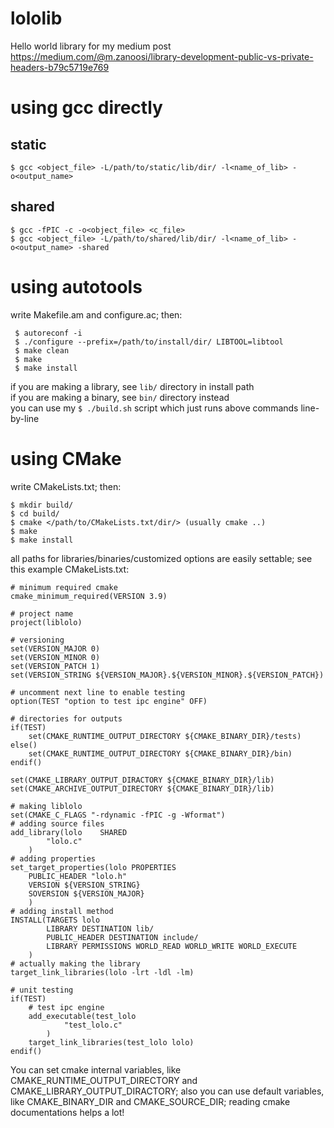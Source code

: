 # lololib
Hello world library for my medium post https://medium.com/@m.zanoosi/library-development-public-vs-private-headers-b79c5719e769

# using gcc directly
## static
```
$ gcc <object_file> -L/path/to/static/lib/dir/ -l<name_of_lib> -o<output_name>
```
## shared
```
$ gcc -fPIC -c -o<object_file> <c_file>
$ gcc <object_file> -L/path/to/shared/lib/dir/ -l<name_of_lib> -o<output_name> -shared
```

# using autotools
write Makefile.am and configure.ac; then:
```
 $ autoreconf -i
 $ ./configure --prefix=/path/to/install/dir/ LIBTOOL=libtool
 $ make clean
 $ make
 $ make install
```
if you are making a library, see `lib/` directory in install path\
if you are making a binary, see `bin/` directory instead\
you can use my `$ ./build.sh` script which just runs above commands line-by-line

# using CMake
write CMakeLists.txt; then:
```
$ mkdir build/
$ cd build/
$ cmake </path/to/CMakeLists.txt/dir/> (usually cmake ..)
$ make
$ make install
```
all paths for libraries/binaries/customized options are easily settable;
see this example CMakeLists.txt:
```
# minimum required cmake
cmake_minimum_required(VERSION 3.9)

# project name
project(liblolo)

# versioning
set(VERSION_MAJOR 0)
set(VERSION_MINOR 0)
set(VERSION_PATCH 1)
set(VERSION_STRING ${VERSION_MAJOR}.${VERSION_MINOR}.${VERSION_PATCH})

# uncomment next line to enable testing
option(TEST "option to test ipc engine" OFF)

# directories for outputs
if(TEST)
	set(CMAKE_RUNTIME_OUTPUT_DIRECTORY ${CMAKE_BINARY_DIR}/tests)
else()
	set(CMAKE_RUNTIME_OUTPUT_DIRECTORY ${CMAKE_BINARY_DIR}/bin)
endif()

set(CMAKE_LIBRARY_OUTPUT_DIRACTORY ${CMAKE_BINARY_DIR}/lib)
set(CMAKE_ARCHIVE_OUTPUT_DIRECTORY ${CMAKE_BINARY_DIR}/lib)

# making liblolo
set(CMAKE_C_FLAGS "-rdynamic -fPIC -g -Wformat")
# adding source files
add_library(lolo	SHARED
		"lolo.c"
	)
# adding properties
set_target_properties(lolo PROPERTIES 
	PUBLIC_HEADER "lolo.h"
	VERSION ${VERSION_STRING}
	SOVERSION ${VERSION_MAJOR}
	)
# adding install method
INSTALL(TARGETS lolo 
        LIBRARY DESTINATION lib/
        PUBLIC_HEADER DESTINATION include/
        LIBRARY PERMISSIONS WORLD_READ WORLD_WRITE WORLD_EXECUTE
	)
# actually making the library
target_link_libraries(lolo -lrt -ldl -lm)

# unit testing
if(TEST)
	# test ipc engine
	add_executable(test_lolo
			"test_lolo.c"
		)
	target_link_libraries(test_lolo lolo)
endif()

```
You can set cmake internal variables, like CMAKE_RUNTIME_OUTPUT_DIRECTORY and CMAKE_LIBRARY_OUTPUT_DIRACTORY; also you can use default variables, like CMAKE_BINARY_DIR and CMAKE_SOURCE_DIR; reading cmake documentations helps a lot!